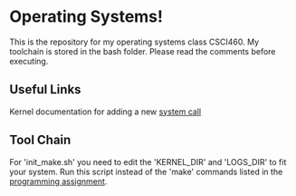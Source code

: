 # Operating Systems! 

This is the repository for my operating systems class CSCI460. My toolchain is
stored in the bash folder. Please read the comments before executing.

## Useful Links
Kernel documentation for adding a new [system call](https://www.kernel.org/doc/html/latest/process/adding-syscalls.html)

## Tool Chain
For 'init_make.sh' you need to edit the 'KERNEL_DIR' and 'LOGS_DIR' to fit your
system. Run this script instead of the 'make' commands listed in the
[programming assignment](https://canvas.umt.edu/courses/18301/assignments/228633).
